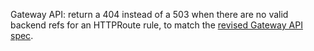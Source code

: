 Gateway API: return a 404 instead of a 503 when there are no valid backend refs for an HTTPRoute rule, to match the [revised Gateway API spec](https://github.com/kubernetes-sigs/gateway-api/pull/1151).
